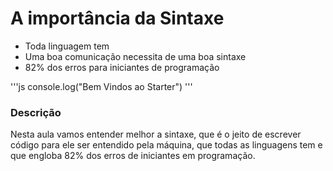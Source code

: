 # A importância da Sintaxe

* Toda linguagem tem
* Uma boa comunicação necessita de uma boa sintaxe
* 82% dos erros para iniciantes de programação

'''js
    console.log("Bem Vindos ao Starter")
'''


### Descrição

Nesta aula vamos entender melhor a sintaxe, que é o jeito de escrever código para ele ser entendido pela máquina, que todas as linguagens tem e que engloba 82% dos erros de iniciantes em programação.